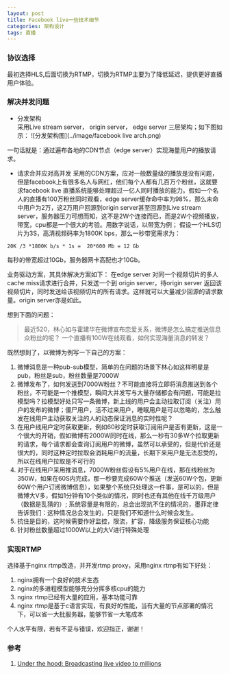 ```yaml
---
layout: post
title: Facebook live一些技术细节
categories: 架构设计
tags: 直播
---
```



### 协议选择

最初选择HLS,后面切换为RTMP，切换为RTMP主要为了降低延迟，提供更好直播用户体验。



### 解决并发问题 

* 分发架构  
采用Live stream server， origin server， edge server 三层架构；如下图如示：
![分发架构图](../image/facebook live arch.png)

一句话就是：通过遍布各地的CDN节点（edge server）实现海量用户的播放请求。

* 请求合并应对高并发 
采用的CDN方案，应对一般数量级的播放是没有问题，但是facebook上有很多名人与网红，他们每个人都有几百万个粉丝，这就要求facebook  live 直播系统能够处理超过一亿人同时播放的能力。假如一个名人的直播有100万粉丝同时观看，edge server缓存命中率为98%，那么未命中用户为2万，这2万用户回源到origin server甚至回源到Live stream server，服务器压力可想而知，这不是2W个连接而已，而是2W个视频播放，带宽，cpu都是一个很大的考验。用数字说话，以带宽为例；
假设一个HLS切片为3S，高清视频码率为1800K bps，那么一秒带宽需求为：

```
20K /3 *1800K b/s * 1s =  20*600 Mb = 12 Gb
```


每秒的带宽超过10Gb，服务器网卡高配也才10Gb。

业务驱动方案，其具体解决方案如下：
在edge server 对同一个视频切片的多人cache  miss请求进行合并，只发送一个到 origin server，待origin server 返回该视频切片，同时发送给该视频切片的所有请求。这样就可以大量减少回源的请求数量。origin server亦是如此。

想到下面的问题：
>最近520，林心如与霍建华在微博宣布恋爱关系，微博是怎么搞定推送信息众粉丝的呢？
>一个直播有100W在线观看，如何实现海量消息的转发？

既然想到了，以微博为例写一下自己的方案：

1. 微博消息是一种pub-sub模型，简单的在问题的场景下林心如这样明星是pub，粉丝是sub，粉丝数量是7000W
2. 微博发布了，如何发送到7000W粉丝？不可能直接将立即将消息推送到各个粉丝，不可能是一个推模型，瞬间大并发写与大量存储都会有问题，可能是拉模型吗？拉模型好处只写一条微博，新上线的用户会主动拉取订阅（关注）用户的发布的微博；僵尸用户，活不过来用户，睡眠用户是可以忽略的，怎么触发在线用户主动获取关注的人的动态保证消息的实时性呢？
3. 在用户线用户定时获取更新，例如60秒定时获取订阅用户是否有更新，这是一个很大的开销，假如微博有2000W同时在线，那么一秒有30多W个拉取更新的请求，每个请求都会查询订阅用户的微博，虽然可以承受的，但是代价还是很大的，同时这种定时拉取会消耗用户的流量，长期下来用户是无法忍受的，所以在线用户拉取是不可行的
4. 对于在线用户采用推消息，7000W粉丝假设有5%用户在线，那在线粉丝为350W，如果在60S内完成，那一秒要完成60W个推送（发送60W个包，更新60W个用户订阅微博信息），如果整个系统只处理这一件事，是可以的，但是微博大V多，假如1分钟有10个类似的情况，同时也还有其他在线千万级用户（数据是乱猜的）; 系统容量是有限的，总会出现抗不住的情况的，墨菲定律告诉我们：这种情况总会发生的，只是我们不知道什么时候会发生。
5. 抗住是目的，这时候需要作好监控，限流，扩容，降级服务保证核心功能
6. 针对粉丝数量超过1000W以上的大V进行特殊处理






### 实现RTMP
选择基于nginx rtmp改造，并开发rtmp proxy，采用nginx rtmp有如下好处：

1. nginx拥有一个良好的技术生态 
2. nginx的多进程模型能够充分分挥多核cpu的能力 
3. nginx rtmp已经有大量的应用，基本功能可靠
4. nginx rtmp是基于c语言实现，有良好的性能，当有大量的节点部署的情况下，可以省一大批服务器，能够节省一大笔成本 


个人水平有限，若有不妥与错误，欢迎指正，谢谢！

### 参考 
1. [Under the hood: Broadcasting live video to millions](https://code.facebook.com/posts/1653074404941839/under-the-hood-broadcasting-live-video-to-millions/) 
